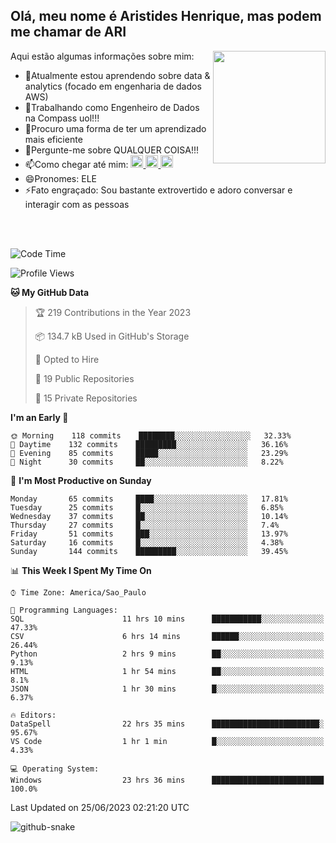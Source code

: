 ## Olá, meu nome é Aristides Henrique, mas podem me chamar de ARI

<div >
Aqui estão algumas informações sobre mim:<img align="right" height="180em" src="https://user-images.githubusercontent.com/97318481/177042589-45d62122-82a9-4a32-b3a7-87b322825b2f.png">
</div>

- 🌱Atualmente estou aprendendo sobre data & analytics (focado em engenharia de dados AWS)
- 👯Trabalhando como Engenheiro de Dados na Compass uol!!!
- 🤔Procuro uma forma de ter um aprendizado mais eficiente
- 💬Pergunte-me sobre QUALQUER COISA!!!
- 📫Como chegar até mim:
  <a href="https://www.instagram.com/aryhenry/" target="_blank">
  <img src="https://img.shields.io/badge/-Instagram-%23E4405F?style=for-the-badge&logo=instagram&logoColor=black" height="20px">
  </a>
  <a href="https://www.linkedin.com/in/aristides-henrique/" target="_blank">
  <img src="https://img.shields.io/badge/-LinkedIn-%230077B5?style=for-the-badge&logo=linkedin&logoColor=black" height="20px">
  </a> 
  <a href="mailto:arihenriqueuna@gmail.com">
  <img src="https://img.shields.io/badge/-Gmail-%23333?style=for-the-badge&logo=gmail&logoColor=white" height="20px">
  </a>
- 😄Pronomes: ELE
- ⚡Fato engraçado: Sou bastante extrovertido e adoro conversar e interagir com as pessoas
<br/>
<br/>


<!--START_SECTION:waka-->
![Code Time](http://img.shields.io/badge/Code%20Time-862%20hrs%207%20mins-blue)

![Profile Views](http://img.shields.io/badge/Profile%20Views-2-blue)

**🐱 My GitHub Data** 

> 🏆 219 Contributions in the Year 2023
 > 
> 📦 134.7 kB Used in GitHub's Storage 
 > 
> 💼 Opted to Hire
 > 
> 📜 19 Public Repositories 
 > 
> 🔑 15 Private Repositories  
 > 
**I'm an Early 🐤** 

```text
🌞 Morning    118 commits    ████████░░░░░░░░░░░░░░░░░   32.33% 
🌇 Daytime    132 commits    █████████░░░░░░░░░░░░░░░░   36.16% 
🌃 Evening    85 commits     █████░░░░░░░░░░░░░░░░░░░░   23.29% 
🌙 Night      30 commits     ██░░░░░░░░░░░░░░░░░░░░░░░   8.22%

```
📅 **I'm Most Productive on Sunday** 

```text
Monday       65 commits     ████░░░░░░░░░░░░░░░░░░░░░   17.81% 
Tuesday      25 commits     █░░░░░░░░░░░░░░░░░░░░░░░░   6.85% 
Wednesday    37 commits     ██░░░░░░░░░░░░░░░░░░░░░░░   10.14% 
Thursday     27 commits     █░░░░░░░░░░░░░░░░░░░░░░░░   7.4% 
Friday       51 commits     ███░░░░░░░░░░░░░░░░░░░░░░   13.97% 
Saturday     16 commits     █░░░░░░░░░░░░░░░░░░░░░░░░   4.38% 
Sunday       144 commits    █████████░░░░░░░░░░░░░░░░   39.45%

```


📊 **This Week I Spent My Time On** 

```text
⌚︎ Time Zone: America/Sao_Paulo

💬 Programming Languages: 
SQL                      11 hrs 10 mins      ███████████░░░░░░░░░░░░░░   47.33% 
CSV                      6 hrs 14 mins       ██████░░░░░░░░░░░░░░░░░░░   26.44% 
Python                   2 hrs 9 mins        ██░░░░░░░░░░░░░░░░░░░░░░░   9.13% 
HTML                     1 hr 54 mins        ██░░░░░░░░░░░░░░░░░░░░░░░   8.1% 
JSON                     1 hr 30 mins        █░░░░░░░░░░░░░░░░░░░░░░░░   6.37%

🔥 Editors: 
DataSpell                22 hrs 35 mins      ████████████████████████░   95.67% 
VS Code                  1 hr 1 min          █░░░░░░░░░░░░░░░░░░░░░░░░   4.33%

💻 Operating System: 
Windows                  23 hrs 36 mins      █████████████████████████   100.0%

```


 Last Updated on 25/06/2023 02:21:20 UTC
<!--END_SECTION:waka-->

<img alt="github-snake" src="https://github.com/AriHenrique/AriHenrique/blob/output/github-contribution-grid-snake-dark.svg" />

